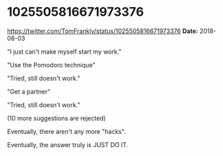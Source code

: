 # 1025505816671973376
https://twitter.com/TomFrankly/status/1025505816671973376
**Date:** 2018-08-03

"I just can't make myself start my work."

"Use the Pomodoro technique"

"Tried, still doesn't work."

"Get a partner"

"Tried, still doesn't work."

(10 more suggestions are rejected)

Eventually, there aren't any more "hacks". 

Eventually, the answer truly is JUST DO IT.
